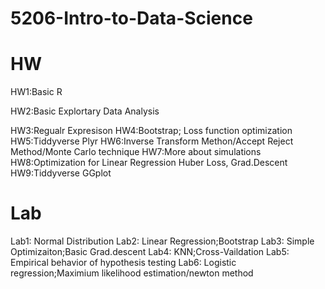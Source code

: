 # 5206-Intro-to-Data-Science
# HW
HW1:Basic R

HW2:Basic Explortary Data Analysis

HW3:Regualr Expresison
HW4:Bootstrap; Loss function optimization 
HW5:Tiddyverse Plyr
HW6:Inverse Transform Methon/Accept Reject Method/Monte Carlo technique
HW7:More about simulations
HW8:Optimization for Linear Regression
    Huber Loss, Grad.Descent
HW9:Tiddyverse GGplot
# Lab
Lab1: Normal Distribution
Lab2: Linear Regression;Bootstrap
Lab3: Simple Optimizaiton;Basic Grad.descent
Lab4: KNN;Cross-Vaildation
Lab5: Empirical behavior of hypothesis testing
Lab6: Logistic regression;Maximium likelihood estimation/newton method


